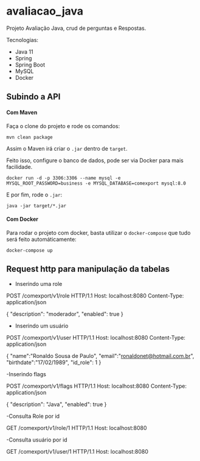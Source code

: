 # avaliacao_java
Projeto Avaliação Java, crud de perguntas e Respostas.

Tecnologias:

- Java 11
- Spring
- Spring Boot
- MySQL
- Docker

## Subindo a API

#### Com Maven

Faça o clone do projeto e rode os comandos:

```
mvn clean package
```

Assim o Maven irá criar o `.jar` dentro de `target`.

Feito isso, configure o banco de dados, pode ser via Docker para mais facilidade.

```
docker run -d -p 3306:3306 --name mysql -e MYSQL_ROOT_PASSWORD=business -e MYSQL_DATABASE=comexport mysql:8.0
```

E por fim, rode o `.jar`:

```
java -jar target/*.jar
```

#### Com Docker

Para rodar o projeto com docker, basta utilizar o `docker-compose` que tudo será feito automáticamente:

```
docker-compose up
```

## Request http para manipulação da tabelas

- Inserindo uma role

POST /comexport/v1/role HTTP/1.1
Host: localhost:8080
Content-Type: application/json

{
  "description": "moderador",
  "enabled": true
}

- Inserindo um usuário

POST /comexport/v1/user HTTP/1.1
Host: localhost:8080
Content-Type: application/json

{
   "name":"Ronaldo Sousa de Paulo",
   "email":"ronaldonet@hotmail.com.br",
   "birthdate":"17/02/1989",
   "id_role": 1
}

-Inserindo flags

POST /comexport/v1/flags HTTP/1.1
Host: localhost:8080
Content-Type: application/json

{
  "description": "Java",
  "enabled": true
}

-Consulta Role por id

GET /comexport/v1/role/1 HTTP/1.1
Host: localhost:8080

-Consulta usuário por id

GET /comexport/v1/user/1 HTTP/1.1
Host: localhost:8080



